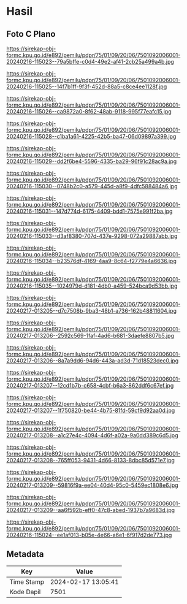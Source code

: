 # Hasil

## Foto C Plano

https://sirekap-obj-formc.kpu.go.id/e892/pemilu/pdpr/75/01/09/20/06/7501092006001-20240216-115023--79a5bffe-c0d4-49e2-af41-2cb25a499a4b.jpg

https://sirekap-obj-formc.kpu.go.id/e892/pemilu/pdpr/75/01/09/20/06/7501092006001-20240216-115025--14f7b1ff-9f3f-452d-88a5-c8ce4ee1128f.jpg

https://sirekap-obj-formc.kpu.go.id/e892/pemilu/pdpr/75/01/09/20/06/7501092006001-20240216-115026--ca9872a0-8f62-48ab-9118-995f77eafc15.jpg

https://sirekap-obj-formc.kpu.go.id/e892/pemilu/pdpr/75/01/09/20/06/7501092006001-20240216-115028--c1ba1a61-4225-42b5-ba47-06d09897a399.jpg

https://sirekap-obj-formc.kpu.go.id/e892/pemilu/pdpr/75/01/09/20/06/7501092006001-20240216-115029--dd2f6be4-5596-4335-ba29-96f91c28ac9a.jpg

https://sirekap-obj-formc.kpu.go.id/e892/pemilu/pdpr/75/01/09/20/06/7501092006001-20240216-115030--0748b2c0-a579-445d-a8f9-4dfc588484a6.jpg

https://sirekap-obj-formc.kpu.go.id/e892/pemilu/pdpr/75/01/09/20/06/7501092006001-20240216-115031--147d774d-6175-4409-bdd1-7575e991f2ba.jpg

https://sirekap-obj-formc.kpu.go.id/e892/pemilu/pdpr/75/01/09/20/06/7501092006001-20240216-115033--d3af8380-707d-437e-9298-072a29887abb.jpg

https://sirekap-obj-formc.kpu.go.id/e892/pemilu/pdpr/75/01/09/20/06/7501092006001-20240216-115034--b23576df-4169-4aa9-8c64-f2779e4a6636.jpg

https://sirekap-obj-formc.kpu.go.id/e892/pemilu/pdpr/75/01/09/20/06/7501092006001-20240216-115035--1024979d-d181-4db0-a459-524bca9d53bb.jpg

https://sirekap-obj-formc.kpu.go.id/e892/pemilu/pdpr/75/01/09/20/06/7501092006001-20240217-013205--d7c7508b-9ba3-48b1-a736-162b48811604.jpg

https://sirekap-obj-formc.kpu.go.id/e892/pemilu/pdpr/75/01/09/20/06/7501092006001-20240217-013206--2592c569-1faf-4ad6-b681-3daefe8807b5.jpg

https://sirekap-obj-formc.kpu.go.id/e892/pemilu/pdpr/75/01/09/20/06/7501092006001-20240217-013206--8a7a9dd6-94d6-443a-ad3d-71d18523dec0.jpg

https://sirekap-obj-formc.kpu.go.id/e892/pemilu/pdpr/75/01/09/20/06/7501092006001-20240217-013207--12cd1b7b-c658-4cbf-b6a3-862ddf6c67ef.jpg

https://sirekap-obj-formc.kpu.go.id/e892/pemilu/pdpr/75/01/09/20/06/7501092006001-20240217-013207--1f750820-be44-4b75-81fd-59cf9d92aa0d.jpg

https://sirekap-obj-formc.kpu.go.id/e892/pemilu/pdpr/75/01/09/20/06/7501092006001-20240217-013208--a1c27e4c-4094-4d6f-a02a-9a0dd389c6d5.jpg

https://sirekap-obj-formc.kpu.go.id/e892/pemilu/pdpr/75/01/09/20/06/7501092006001-20240217-013208--765ff053-9431-4d66-8133-8dbc85d571e7.jpg

https://sirekap-obj-formc.kpu.go.id/e892/pemilu/pdpr/75/01/09/20/06/7501092006001-20240217-013209--59816f9a-ee04-40d4-95c0-5459ec1808e6.jpg

https://sirekap-obj-formc.kpu.go.id/e892/pemilu/pdpr/75/01/09/20/06/7501092006001-20240217-013209--aa6f592b-eff0-47c8-abed-1937b7a9683d.jpg

https://sirekap-obj-formc.kpu.go.id/e892/pemilu/pdpr/75/01/09/20/06/7501092006001-20240216-115024--ee1af013-b05e-4e66-a6e1-6f917d2de773.jpg


## Metadata

| Key        | Value               |
| ---------- | ------------------- |
| Time Stamp | 2024-02-17 13:05:41 |
| Kode Dapil | 7501                |



